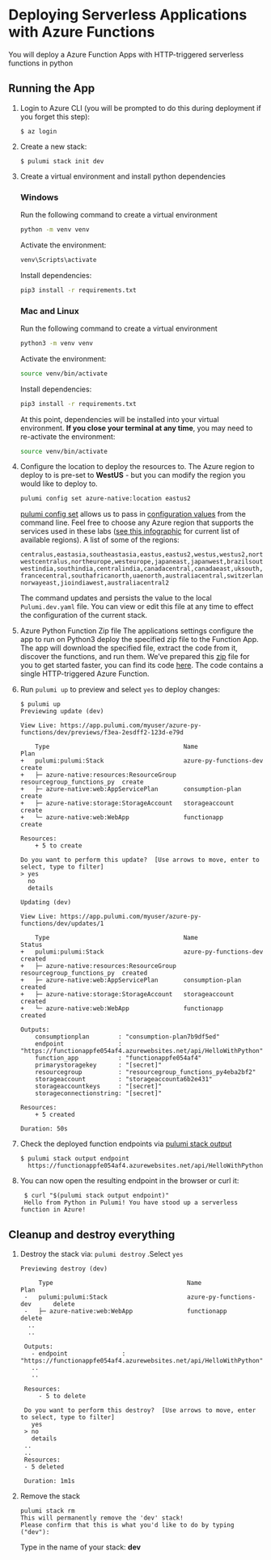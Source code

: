 # Deploying Serverless Applications with Azure Functions

You will deploy a Azure Function Apps with HTTP-triggered serverless functions in python

## Running the App

1.  Login to Azure CLI (you will be prompted to do this during deployment if you forget this step):

    ```
    $ az login
    ```

1.  Create a new stack:

    ```
    $ pulumi stack init dev
    ```


1. Create a virtual environment and install python dependencies

    ### Windows
    Run the following command to create a virtual environment
    ```bash
    python -m venv venv
    ```

    Activate the environment:
    ```bash
    venv\Scripts\activate
    ```

    Install dependencies:
    ```bash
    pip3 install -r requirements.txt
    ```
    ### Mac and Linux
    Run the following command to create a virtual environment
    ```bash
    python3 -m venv venv
    ```

    Activate the environment:
    ```bash
    source venv/bin/activate
    ```

    Install dependencies:
    ```bash
    pip3 install -r requirements.txt
    ```

    At this point, dependencies will be installed into your virtual environment. **If you close your terminal at any time**, you may need to re-activate the environment:
    ```bash
    source venv/bin/activate
    ```

1.  Configure the location to deploy the resources to.  The Azure region to deploy to is pre-set to **WestUS** - but you can modify the region you would like to deploy to.

    ```bash
    pulumi config set azure-native:location eastus2
    ```

    [pulumi config set](https://www.pulumi.com/docs/reference/cli/pulumi_config_set/) allows us to pass in [configuration values](https://www.pulumi.com/docs/intro/concepts/config/#setting-and-getting-configuration-values) from the command line.
    Feel free to choose any Azure region that supports the services used in these labs ([see this infographic](https://azure.microsoft.com/en-us/global-infrastructure/regions/) for current list of available regions).  A list of some of the regions:

    ```
    centralus,eastasia,southeastasia,eastus,eastus2,westus,westus2,northcentralus,southcentralus,
    westcentralus,northeurope,westeurope,japaneast,japanwest,brazilsouth,australiasoutheast,australiaeast,
    westindia,southindia,centralindia,canadacentral,canadaeast,uksouth,ukwest,koreacentral,koreasouth,
    francecentral,southafricanorth,uaenorth,australiacentral,switzerlandnorth,germanywestcentral,
    norwayeast,jioindiawest,australiacentral2
    ```

    The command updates and persists the value to the local `Pulumi.dev.yaml` file. You can view or edit this file at any time to effect the configuration of the current stack.

1. Azure Python Function Zip file
   The applications settings configure the app to run on Python3 deploy the specified zip file to the Function App. The app will download the specified file, extract the code from it, discover the functions, and run them. We’ve prepared this [zip](https://github.com/tusharshahrs/demo/blob/main/content/lab/pulumi/azure-native/python/app/HelloWithPython.zip) file for you to get started faster, you can find its code [here](https://github.com/tusharshahrs/demo/tree/main/content/lab/pulumi/azure-native/python/app). The code contains a single HTTP-triggered Azure Function.

1. Run `pulumi up` to preview and select `yes` to deploy changes:

    ```
    $ pulumi up
    Previewing update (dev)

    View Live: https://app.pulumi.com/myuser/azure-py-functions/dev/previews/f3ea-2esdff2-123d-e79d

        Type                                     Name                        Plan       
    +   pulumi:pulumi:Stack                      azure-py-functions-dev      create     
    +   ├─ azure-native:resources:ResourceGroup  resourcegroup_functions_py  create     
    +   ├─ azure-native:web:AppServicePlan       consumption-plan            create     
    +   ├─ azure-native:storage:StorageAccount   storageaccount              create     
    +   └─ azure-native:web:WebApp               functionapp                 create     
    
    Resources:
        + 5 to create

    Do you want to perform this update?  [Use arrows to move, enter to select, type to filter]
    > yes
      no
      details

    Updating (dev)

    View Live: https://app.pulumi.com/myuser/azure-py-functions/dev/updates/1

        Type                                     Name                        Status      
    +   pulumi:pulumi:Stack                      azure-py-functions-dev      created     
    +   ├─ azure-native:resources:ResourceGroup  resourcegroup_functions_py  created     
    +   ├─ azure-native:web:AppServicePlan       consumption-plan            created     
    +   ├─ azure-native:storage:StorageAccount   storageaccount              created     
    +   └─ azure-native:web:WebApp               functionapp                 created     
    
    Outputs:
        consumptionplan        : "consumption-plan7b9df5ed"
        endpoint               : "https://functionappfe054af4.azurewebsites.net/api/HelloWithPython"
        function_app           : "functionappfe054af4"
        primarystoragekey      : "[secret]"
        resourcegroup          : "resourcegroup_functions_py4eba2bf2"
        storageaccount         : "storageaccounta6b2e431"
        storageaccountkeys     : "[secret]"
        storageconnectionstring: "[secret]"

    Resources:
        + 5 created

    Duration: 50s
    ```

1.  Check the deployed function endpoints via [pulumi stack output](https://www.pulumi.com/docs/reference/cli/pulumi_stack_output/)

    ```
    $ pulumi stack output endpoint
      https://functionappfe054af4.azurewebsites.net/api/HelloWithPython

1. You can now open the resulting endpoint in the browser or curl it:
   ```
    $ curl "$(pulumi stack output endpoint)"
    Hello from Python in Pulumi! You have stood up a serverless function in Azure!
    ```

## Cleanup and destroy everything

1. Destroy the stack via: `pulumi destroy`   .Select `yes`
   ```
   Previewing destroy (dev)
    
        Type                                     Name                        Plan       
    -   pulumi:pulumi:Stack                      azure-py-functions-dev      delete     
    -   ├─ azure-native:web:WebApp               functionapp                 delete          
     ..
     ..  
    
    Outputs:
      - endpoint               : "https://functionappfe054af4.azurewebsites.net/api/HelloWithPython"
      ..
      ..

    Resources:
        - 5 to delete

    Do you want to perform this destroy?  [Use arrows to move, enter to select, type to filter]
      yes
    > no
      details
    ..
    ..
    Resources:
    - 5 deleted

    Duration: 1m1s  
   ```

1. Remove the stack

    ```
    pulumi stack rm
    This will permanently remove the 'dev' stack!
    Please confirm that this is what you'd like to do by typing ("dev"): 
    ```

    Type in the name of your stack:  **dev**